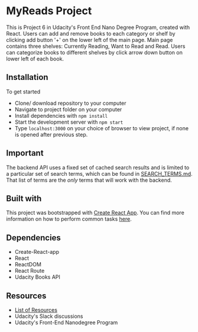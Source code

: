 # MyReads Project

This is Project 6 in Udacity's Front End Nano Degree Program, created with React.  Users can add and remove books to each category or shelf by clicking add button '+' on the lower left of the main page.  Main page contains three shelves: Currently Reading, Want to Read and Read.  Users can categorize books to different shelves by click arrow down button on lower left of each book.

## Installation

To get started
* Clone/ download repository to your computer
* Navigate to project folder on your computer
* Install dependencies with `npm install`
* Start the development server with `npm start`
* Type `localhost:3000` on your choice of browser to view project, if none is opened after previous step.

## Important

The backend API uses a fixed set of cached search results and is limited to a particular set of search terms, which can be found in [SEARCH_TERMS.md](SEARCH_TERMS.md). That list of terms are the _only_ terms that will work with the backend.

## Built with

This project was bootstrapped with [Create React App](https://github.com/facebookincubator/create-react-app). You can find more information on how to perform common tasks [here](https://github.com/facebookincubator/create-react-app/blob/master/packages/react-scripts/template/README.md).

## Dependencies
   * Create-React-app
   * React
   * ReactDOM
   * React Route
   * Udacity Books API

## Resources
  * [List of Resources](https://www.diigo.com/outliner/fkkvtl/Udacity-MyReads%3A-My-Reads%3A-Book-Tracking-App-Project-(project-%236)?key=4sfz2eik4g)
  * Udacity's Slack discussions
  * Udacity's Front-End Nanodegree Program